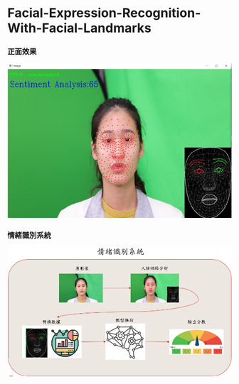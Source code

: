# Facial-Expression-Recognition-With-Facial-Landmarks

### 正面效果
![image](https://github.com/hung334/Facial-Expression-Recognition-With-Facial-Landmarks/blob/main/%E6%AD%A3%E9%9D%A2%E6%95%88%E6%9E%9C.jpg)

### 情緒識別系統
![image](https://github.com/hung334/Facial-Expression-Recognition-With-Facial-Landmarks/blob/main/%E6%83%85%E7%B7%92%E8%AD%98%E5%88%A5%E7%B3%BB%E7%B5%B1.jpg)
